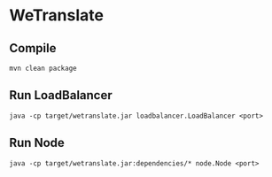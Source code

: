 # WeTranslate

## Compile
    mvn clean package
    
## Run LoadBalancer
    java -cp target/wetranslate.jar loadbalancer.LoadBalancer <port>
    
## Run Node
    java -cp target/wetranslate.jar:dependencies/* node.Node <port>
